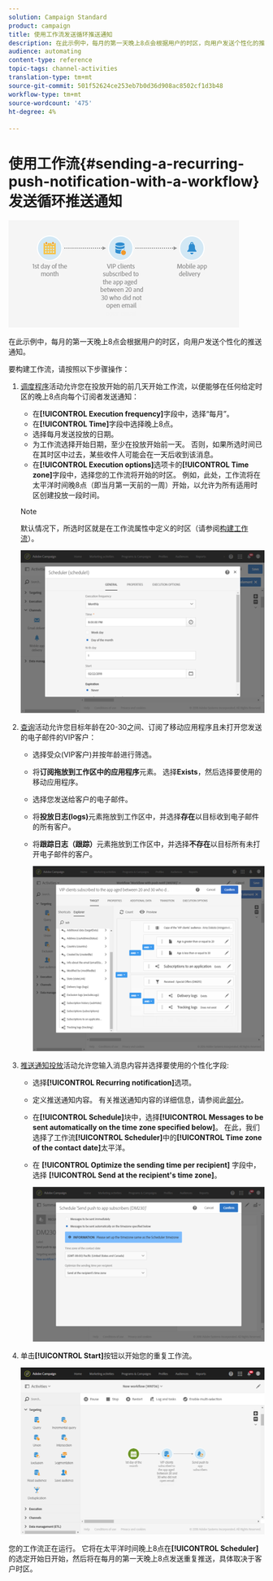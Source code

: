 ```yaml
---
solution: Campaign Standard
product: campaign
title: 使用工作流发送循环推送通知
description: 在此示例中，每月的第一天晚上8点会根据用户的时区，向用户发送个性化的推送通知。
audience: automating
content-type: reference
topic-tags: channel-activities
translation-type: tm+mt
source-git-commit: 501f52624ce253eb7b0d36d908ac8502cf1d3b48
workflow-type: tm+mt
source-wordcount: '475'
ht-degree: 4%

---
```



# 使用工作流{#sending-a-recurring-push-notification-with-a-workflow}发送循环推送通知

![](assets/wkf_push_example_1.png)

在此示例中，每月的第一天晚上8点会根据用户的时区，向用户发送个性化的推送通知。

要构建工作流，请按照以下步骤操作：

1. [调度程序](../../automating/using/scheduler.md)活动允许您在投放开始的前几天开始工作流，以便能够在任何给定时区的晚上8点向每个订阅者发送通知：

   * 在&#x200B;**[!UICONTROL Execution frequency]**&#x200B;字段中，选择“每月”。
   * 在&#x200B;**[!UICONTROL Time]**&#x200B;字段中选择晚上8点。
   * 选择每月发送投放的日期。
   * 为工作流选择开始日期，至少在投放开始前一天。 否则，如果所选时间已在其时区中过去，某些收件人可能会在一天后收到该消息。
   * 在&#x200B;**[!UICONTROL Execution options]**&#x200B;选项卡的&#x200B;**[!UICONTROL Time zone]**&#x200B;字段中，选择您的工作流将开始的时区。 例如，此处，工作流将在太平洋时间晚8点（即当月第一天前的一周）开始，以允许为所有适用时区创建投放一段时间。

   >[!NOTE]
   >
   >默认情况下，所选时区就是在工作流属性中定义的时区（请参阅[构建工作流](../../automating/using/building-a-workflow.md)）。

   ![](assets/wkf_push_example_5.png)

1. [查询](../../automating/using/query.md)活动允许您目标年龄在20-30之间、订阅了移动应用程序且未打开您发送的电子邮件的VIP客户：

   * 选择受众(VIP客户)并按年龄进行筛选。
   * 将&#x200B;**订阅拖放到工作区中的应用程序**&#x200B;元素。 选择&#x200B;**Exists**，然后选择要使用的移动应用程序。
   * 选择您发送给客户的电子邮件。
   * 将&#x200B;**投放日志(logs)**&#x200B;元素拖放到工作区中，并选择&#x200B;**存在**&#x200B;以目标收到电子邮件的所有客户。
   * 将&#x200B;**跟踪日志（跟踪）**&#x200B;元素拖放到工作区中，并选择&#x200B;**不存在**&#x200B;以目标所有未打开电子邮件的客户。

      ![](assets/wkf_push_example_2.png)

1. [推送通知投放](../../automating/using/push-notification-delivery.md)活动允许您输入消息内容并选择要使用的个性化字段:

   * 选择&#x200B;**[!UICONTROL Recurring notification]**&#x200B;选项。
   * 定义推送通知内容。 有关推送通知内容的详细信息，请参阅此[部分](../../channels/using/preparing-and-sending-a-push-notification.md)。
   * 在&#x200B;**[!UICONTROL Schedule]**&#x200B;块中，选择&#x200B;**[!UICONTROL Messages to be sent automatically on the time zone specified below]**。 在此，我们选择了工作流&#x200B;**[!UICONTROL Scheduler]**&#x200B;中的&#x200B;**[!UICONTROL Time zone of the contact date]**&#x200B;太平洋。
   * 在 **[!UICONTROL Optimize the sending time per recipient]** 字段中，选择 **[!UICONTROL Send at the recipient's time zone]**。

      ![](assets/wkf_push_example_4.png)

1. 单击&#x200B;**[!UICONTROL Start]**&#x200B;按钮以开始您的重复工作流。

   ![](assets/wkf_push_example_3.png)

您的工作流正在运行。 它将在太平洋时间晚上8点在&#x200B;**[!UICONTROL Scheduler]**&#x200B;的选定开始日开始，然后将在每月的第一天晚上8点发送重复推送，具体取决于客户时区。
